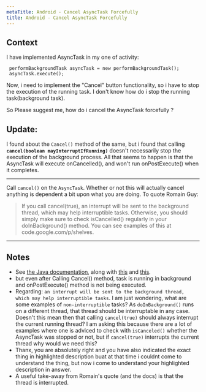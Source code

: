 ```yaml
---
metaTitle: Android - Cancel AsyncTask Forcefully
title: Android - Cancel AsyncTask Forcefully
---
```


## Context

I have implemented AsyncTask in my one of activity:



```
 performBackgroundTask asyncTask = new performBackgroundTask();
 asyncTask.execute();

```

Now, i need to implement the "Cancel" button functionality, so i have to stop the execution of the running task. I don't know how do i stop the running task(background task). 


So Please suggest me, how do i cancel the AsyncTask forcefully ? 


Update:
-------


I found about the `Cancel()` method of the same, but i found that calling **`cancel(boolean mayInterruptIfRunning)`** doesn't necessarily stop the execution of the background process. All that seems to happen is that the AsyncTask will execute onCancelled(), and won't run onPostExecute() when it completes.



---

Call `cancel()` on the `AsyncTask`. Whether or not this will actually cancel anything is dependent a bit upon what you are doing. To quote Romain Guy:



> 
> If you call cancel(true), an interrupt
>  will be sent to the background thread,
>  which may help interruptible tasks.
>  Otherwise, you should simply make sure
>  to check isCancelled() regularly in
>  your doInBackground() method. You can
>  see examples of this at
>  code.google.com/p/shelves.
> 
> 
> 



---

## Notes

-  See [the Java documentation](https://docs.oracle.com/javase/tutorial/essential/concurrency/interrupt.html), along with [this](https://stackoverflow.com/a/3590008/115145) and [this](https://www.javatpoint.com/interrupting-a-thread).
- but even after Calling Cancel() method, task is running in background and onPostExecute() method is not being executed.
- Regarding: `an interrupt will be sent to the background thread, which may help interruptible tasks`. I am just wondering, what are some examples of `non-interruptible` tasks? As `doInBackground()` runs on a different thread, that thread should be interruptable in any case. Doesn't this mean then that calling `cancel(true)` should always interrupt the current running thread? I am asking this because there are a lot of examples where one is adviced to check with `isCanceled()` whether the AsyncTask was stopped or not, but if `cancel(true)` interrupts the current thread why would we need this?
- Thanx, you are absolutely right and you have also indicated the exact thing in highlighted description buat at that time i couldnt come to understand the thing, but now i come to understand your highlighted description in answer.
- A useful take-away from Romain's quote (and the docs) is that the thread is interrupted.
